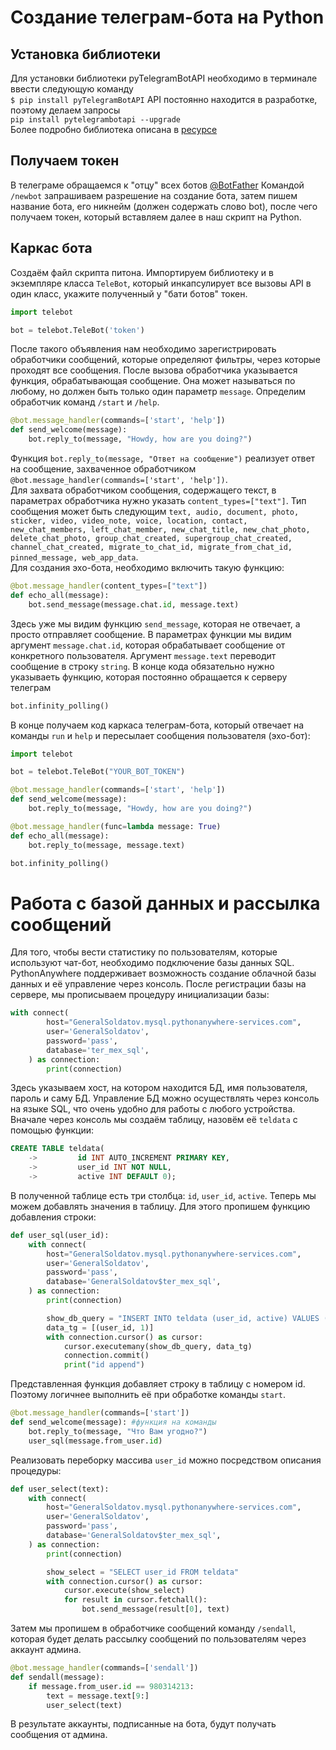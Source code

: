 # Создание телеграм-бота на Python
## Установка библиотеки
Для установки библиотеки pyTelegramBotAPI необходимо в терминале ввести следующую команду  
`$ pip install pyTelegramBotAPI`
API постоянно находится в разработке, поэтому делаем запросы  
`pip install pytelegrambotapi --upgrade`  
Более подробно библиотека описана в [ресурсе](https://github.com/eternnoir/pyTelegramBotAPI)
## Получаем токен
В телеграме обращаемся к "отцу" всех ботов [@BotFather](https://core.telegram.org/bots#botfather)
Командой `/newbot` запрашиваем разрешение на создание бота, затем пишем название бота, его никнейм (должен содержать слово bot), после чего получаем токен, который вставляем далее в наш скрипт на Python.  
## Каркас бота
Создаём файл скрипта питона. Импортируем библиотеку и в экземпляре класса `TeleBot`, который инкапсулирует все вызовы API в один класс, укажите полученный у "бати ботов" токен.
```python
import telebot

bot = telebot.TeleBot('token')
```
После такого объявления нам необходимо зарегистрировать обработчики сообщений, которые определяют фильтры, через которые проходят все сообщения. После вызова обработчика указывается функция, обрабатывающая сообщение. Она может называться по любому, но должен быть только один параметр `message`. Определим обработчик команд `/start` и `/help`.  
```python
@bot.message_handler(commands=['start', 'help'])
def send_welcome(message):
	bot.reply_to(message, "Howdy, how are you doing?")
```
Функция `bot.reply_to(message, "Ответ на сообщение")` реализует ответ на сообщение, захваченное обработчиком `@bot.message_handler(commands=['start', 'help'])`.  
Для захвата обработчиком сообщения, содержащего текст, в параметрах обработчика нужно указать `content_types=["text"]`. Тип сообщения может быть следующим `text, audio, document, photo, sticker, video, video_note, voice, location, contact, new_chat_members, left_chat_member, new_chat_title, new_chat_photo, delete_chat_photo, group_chat_created, supergroup_chat_created, channel_chat_created, migrate_to_chat_id, migrate_from_chat_id, pinned_message, web_app_data`.  
Для создания эхо-бота, необходимо включить такую функцию:
```python
@bot.message_handler(content_types=["text"])
def echo_all(message):
	bot.send_message(message.chat.id, message.text)
```
Здесь уже мы видим функцию `send_message`, которая не отвечает, а просто отправляет сообщение. В параметрах функции мы видим аргумент `message.chat.id`, которая обрабатывает сообщение от конкретного пользователя. Аргумент `message.text` переводит сообщение в строку `string`. 
В конце кода обязательно нужно указываеть функцию, которая постоянно обращается к серверу телеграм
```python
bot.infinity_polling()
```
В конце получаем код каркаса телеграм-бота, который отвечает на команды `run` и `help` и пересылает сообщения пользователя (эхо-бот): 
```python
import telebot

bot = telebot.TeleBot("YOUR_BOT_TOKEN")

@bot.message_handler(commands=['start', 'help'])
def send_welcome(message):
	bot.reply_to(message, "Howdy, how are you doing?")

@bot.message_handler(func=lambda message: True)
def echo_all(message):
	bot.reply_to(message, message.text)

bot.infinity_polling()
```
# Работа с базой данных и рассылка сообщений
Для того, чтобы вести статистику по пользователям, которые используют чат-бот, необходимо подключение базы данных SQL. PythonAnywhere поддерживает возможность создание облачной базы данных и её управление через консоль. После регистрации базы на сервере, мы прописываем процедуру инициализации базы:
```python
with connect(
        host="GeneralSoldatov.mysql.pythonanywhere-services.com",
        user='GeneralSoldatov',
        password='pass',
        database='ter_mex_sql',
    ) as connection:
        print(connection)
```
Здесь указываем хост, на котором находится БД, имя пользователя, пароль и саму БД. Управление БД можно осуществлять через консоль на языке SQL, что очень удобно для работы с любого устройства.  
Вначале через консоль мы создаём таблицу, назовём её `teldata` с помощью функции:
```SQL
CREATE TABLE teldata(
    ->         id INT AUTO_INCREMENT PRIMARY KEY,
    ->         user_id INT NOT NULL,
    ->         active INT DEFAULT 0);
```
В полученной таблице есть три столбца: `id`, `user_id`, `active`. Теперь мы можем добавлять значения в таблицу. Для этого пропишем функцию добавления строки:
```python
def user_sql(user_id):
    with connect(
        host="GeneralSoldatov.mysql.pythonanywhere-services.com",
        user='GeneralSoldatov',
        password='pass',
        database='GeneralSoldatov$ter_mex_sql',
    ) as connection:
        print(connection)

        show_db_query = "INSERT INTO teldata (user_id, active) VALUES (%s, %s)"
        data_tg = [(user_id, 1)]
        with connection.cursor() as cursor:
            cursor.executemany(show_db_query, data_tg)
            connection.commit()
            print("id append")
```
Представленная функция добавляет строку в таблицу с номером id. Поэтому логичнее выполнить её при обработке команды `start`.
```python
@bot.message_handler(commands=['start'])
def send_welcome(message): #функция на команды
	bot.reply_to(message, "Что Вам угодно?")
	user_sql(message.from_user.id)
```
Реализовать переборку массива `user_id` можно посредством описания процедуры:
```python
def user_select(text):
    with connect(
        host="GeneralSoldatov.mysql.pythonanywhere-services.com",
        user='GeneralSoldatov',
        password='pass',
        database='GeneralSoldatov$ter_mex_sql',
    ) as connection:
        print(connection)

        show_select = "SELECT user_id FROM teldata"
        with connection.cursor() as cursor:
            cursor.execute(show_select)
            for result in cursor.fetchall():
                bot.send_message(result[0], text)
```
Затем мы пропишем в обработчике сообщений команду `/sendall`, которая будет делать рассылку сообщений по пользователям через аккаунт админа.
```python
@bot.message_handler(commands=['sendall'])
def sendall(message):
    if message.from_user.id == 980314213:
        text = message.text[9:]
        user_select(text)
```
В результате аккаунты, подписанные на бота, будут получать сообщения от админа.
